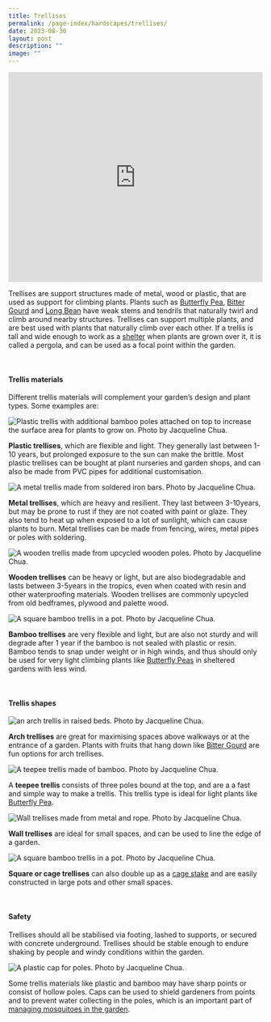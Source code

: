 ```yaml
---
title: Trellises
permalink: /page-index/hardscapes/trellises/
date: 2023-08-30
layout: post
description: ""
image: ""
---
```

<section>
	<iframe width="100%" height="415" src="https://www.youtube.com/embed/Dn8DsL5TNE8?si=6WkCeBOQ8AP-4fA_" title="YouTube video player" frameborder="0" allow="accelerometer; autoplay; clipboard-write; encrypted-media; gyroscope; picture-in-picture; web-share" allowfullscreen=""></iframe>	<br>
	<p>Trellises are support structures made of metal, wood or plastic, that are used as support for climbing plants. Plants such as <a href="/page-index/edible-plants/butterfly-pea/">Butterfly Pea</a>, <a href="/page-index/edible-plants/bitter-gourd/">Bitter Gourd</a> and <a href="/page-index/edible-plants/long-bean/">Long Bean</a> have weak stems and tendrils that naturally twirl and climb around nearby structures.  Trellises can support multiple plants, and are best used with plants that naturally climb over each other. If a trellis is tall and wide enough to work as a <a href="/page-index/hardscapes/shelters/">shelter</a> when plants are grown over it, it is called a pergola, and can be used as a focal point within the garden.</p> 
	<br>
</section>

<section>
	<h4>Trellis materials</h4>
	<p>Different trellis materials will complement your garden’s design and plant types. Some examples are:</p>
	<img title="Plastic trellis with additional bamboo poles attached on top to increase the surface area for plants to grow on. Photo by Jacqueline Chua." src="/images/Hardscapes/Woodlands%20Botanical%20Garden_20220520%20(32).jpg">
	<p><b>Plastic trellises</b>, which are flexible and light. They generally last between 1-10 years, but prolonged exposure to the sun can make the brittle. Most plastic trellises can be bought at plant nurseries and garden shops, and can also be made from PVC pipes for additional customisation.</p> 
	<img title="A metal trellis made from soldered iron bars. Photo by Jacqueline Chua." src="/images/Hardscapes/PXL_20230225_024732413.jpg">
	<p><b>Metal trellises</b>, which are heavy and resilient. They last between 3-10years, but may be prone to rust if they are not coated with paint or glaze. They also tend to heat up when exposed to a lot of sunlight, which can cause plants to burn. Metal trellises can be made from fencing, wires, metal pipes or poles with soldering.</p> 
	<img title="A wooden trellis made from upcycled wooden poles. Photo by Jacqueline Chua." src="/images/Hardscapes/Trellis%20(5).jpg">
	<p><b>Wooden trellises</b> can be heavy or light, but are also biodegradable and lasts between 3-5years in the tropics, even when coated with resin and other waterproofing materials. Wooden trellises are commonly upcycled from old bedframes, plywood and palette wood.</p>
	<img title="A square bamboo trellis in a pot. Photo by Jacqueline Chua." src="/images/Hardscapes/Trellis_JacChua.jpg">
		<p><b>Bamboo trellises</b> are very flexible and light, but are also not sturdy and will degrade after 1 year if the bamboo is not sealed with plastic or resin. Bamboo tends to snap under weight or in high winds, and thus should only be used for very light climbing plants like <a href="/page-index/edible-plants/butterfly-pea/">Butterfly Peas</a> in sheltered gardens with less wind.</p>
	<br>
</section>

<section>
	<h4>Trellis shapes</h4>
	<img title="an arch trellis in raised beds. Photo by Jacqueline Chua." src="/images/Hardscapes/Trellis%20(9).jpg">
	<p><b>Arch trellises</b> are great for maximising spaces above walkways or at the entrance of a garden. Plants with fruits that hang down like <a href="/page-index/edible-plants/bitter-gourd/">Bitter Gourd</a> are fun options for arch trellises.</p>
	<img title="A teepee trellis made of bamboo. Photo by Jacqueline Chua." src="/images/Hardscapes/teepeetrellis_jacquelinechua-2.jpg">
	<p>A <b>teepee trellis</b> consists of three poles bound at the top, and are a a fast and simple way to make a trellis. This trellis type is ideal for light plants like <a href="/page-index/edible-plants/butterfly-pea/">Butterfly Pea</a>.</p>
	<img title="Wall trellises made from metal and rope. Photo by Jacqueline Chua." src="/images/Hardscapes/Trellis%20(3).jpg">
	<p></p><p><b>Wall trellises</b> are ideal for small spaces, and can be used to line the edge of a garden. </p>
	<img title="A square bamboo trellis in a pot. Photo by Jacqueline Chua." src="/images/Hardscapes/cagetrellis2_jacquelinechua.jpg">
	<p></p><p><b>Square or cage trellises</b> can also double up as a <a href="/page-index/hardscapes/staking/">cage stake</a> and are easily constructed in large pots and other small spaces. </p>
	<br>
</section>

<section>
	<h4>Safety</h4>
	<p>Trellises should all be stabilised via footing, lashed to supports, or secured with concrete underground. Trellises should be stable enough to endure shaking by people and windy conditions within the garden.</p> 
	<img title="A plastic cap for poles. Photo by Jacqueline Chua." src="/images/Hardscapes/PXL_20230615_031940141.jpg">
	<p>Some trellis materials like plastic and bamboo may have sharp points or consist of hollow poles. Caps can be used to shield gardeners from points and to prevent water collecting in the poles, which is an important part of <a href="/page-index/housekeeping/keeping-gardens-mosquito-free/">managing mosquitoes in the garden</a>.</p>
	<br>
</section>